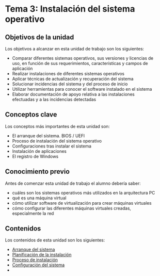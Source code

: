 # Tema 3: Instalación del sistema operativo

## Objetivos de la unidad
Los objetivos a alcanzar en esta unidad de trabajo son los siguientes:

- Comparar diferentes sistemas operativos, sus versiones y licencias de uso, en función de sus requerimientos, características y campos de aplicación
- Realizar instalaciones de diferentes sistemas operativos
- Aplicar técnicas de actualización y recuperación del sistema
- Solucionar incidencias del sistema y del proceso de inicio
- Utilizar herramientas para conocer el software instalado en el sistema
- Elaborar documentación de apoyo relativa a las instalaciones efectuadas y a las incidencias detectadas

## Conceptos clave
Los conceptos más importantes de esta unidad son:

- El arranque del sistema. BIOS / UEFI
- Proceso de instalación del sistema operativo
- Configuraciones tras instalar el sistema
- Instalación de aplicaciones
- El registro de Windows

## Conocimiento previo
Antes de comenzar esta unidad de trabajo el alumno debería saber:

- cuáles son los sistemas operativos más utilizados en la arquitectura PC
- qué es una máquina virtual
- cómo utilizar software de virtualización para crear máquinas virtuales
- cómo configurar las diferentes máquinas virtuales creadas, especialmente la red

## Contenidos
Los contenidos de esta unidad son los siguientes:
- [Arranque del sistema](../../../../altres/sistemes-operatius/arrencada)
- [Planificación de la instalación](./planif.md)
- [Proceso de instalación](instal.md)
- [Configuración del sistema](config.md)
- 